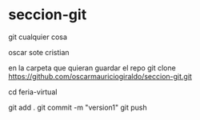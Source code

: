 # seccion-git
git cualquier cosa 

oscar sote cristian 

 en la carpeta que quieran guardar el repo
git clone https://github.com/oscarmauriciogiraldo/seccion-git.git

cd feria-virtual


 git add .
 git commit -m "version1"
 git push 